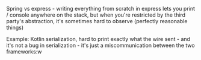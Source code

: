 Spring vs express - writing everything from scratch in express lets you print / console anywhere on the stack, but when you're restricted by the third party's abstraction, it's sometimes hard to observe (perfectly reasonable things)

Example: 
	Kotlin serialization, hard to print exactly what the wire sent - and it's not a bug in serialization - it's just a miscommunication between the two frameworks:w
	